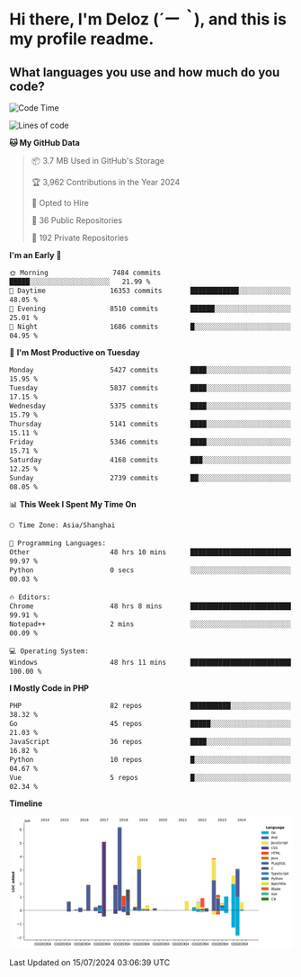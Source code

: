 # **Hi there, I'm Deloz (*´ー｀*), and this is my profile readme.**

## **What languages you use and how much do you code?**

<!--START_SECTION:waka-->
![Code Time](http://img.shields.io/badge/Code%20Time-4%2C415%20hrs%2028%20mins-blue)

![Lines of code](https://img.shields.io/badge/From%20Hello%20World%20I%27ve%20Written-40.0%20million%20lines%20of%20code-blue)

**🐱 My GitHub Data** 

> 📦 3.7 MB Used in GitHub's Storage 
 > 
> 🏆 3,962 Contributions in the Year 2024
 > 
> 💼 Opted to Hire
 > 
> 📜 36 Public Repositories 
 > 
> 🔑 192 Private Repositories 
 > 
**I'm an Early 🐤** 

```text
🌞 Morning                7484 commits        █████░░░░░░░░░░░░░░░░░░░░   21.99 % 
🌆 Daytime                16353 commits       ████████████░░░░░░░░░░░░░   48.05 % 
🌃 Evening                8510 commits        ██████░░░░░░░░░░░░░░░░░░░   25.01 % 
🌙 Night                  1686 commits        █░░░░░░░░░░░░░░░░░░░░░░░░   04.95 % 
```
📅 **I'm Most Productive on Tuesday** 

```text
Monday                   5427 commits        ████░░░░░░░░░░░░░░░░░░░░░   15.95 % 
Tuesday                  5837 commits        ████░░░░░░░░░░░░░░░░░░░░░   17.15 % 
Wednesday                5375 commits        ████░░░░░░░░░░░░░░░░░░░░░   15.79 % 
Thursday                 5141 commits        ████░░░░░░░░░░░░░░░░░░░░░   15.11 % 
Friday                   5346 commits        ████░░░░░░░░░░░░░░░░░░░░░   15.71 % 
Saturday                 4168 commits        ███░░░░░░░░░░░░░░░░░░░░░░   12.25 % 
Sunday                   2739 commits        ██░░░░░░░░░░░░░░░░░░░░░░░   08.05 % 
```


📊 **This Week I Spent My Time On** 

```text
🕑︎ Time Zone: Asia/Shanghai

💬 Programming Languages: 
Other                    48 hrs 10 mins      █████████████████████████   99.97 % 
Python                   0 secs              ░░░░░░░░░░░░░░░░░░░░░░░░░   00.03 % 

🔥 Editors: 
Chrome                   48 hrs 8 mins       █████████████████████████   99.91 % 
Notepad++                2 mins              ░░░░░░░░░░░░░░░░░░░░░░░░░   00.09 % 

💻 Operating System: 
Windows                  48 hrs 11 mins      █████████████████████████   100.00 % 
```

**I Mostly Code in PHP** 

```text
PHP                      82 repos            ██████████░░░░░░░░░░░░░░░   38.32 % 
Go                       45 repos            █████░░░░░░░░░░░░░░░░░░░░   21.03 % 
JavaScript               36 repos            ████░░░░░░░░░░░░░░░░░░░░░   16.82 % 
Python                   10 repos            █░░░░░░░░░░░░░░░░░░░░░░░░   04.67 % 
Vue                      5 repos             █░░░░░░░░░░░░░░░░░░░░░░░░   02.34 % 
```



**Timeline**

![Lines of Code chart](https://raw.githubusercontent.com/deloz/deloz/main/assets/bar_graph.png)


 Last Updated on 15/07/2024 03:06:39 UTC
<!--END_SECTION:waka-->
